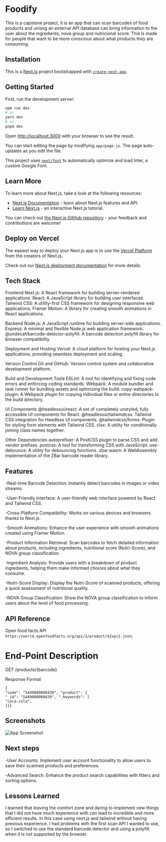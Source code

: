 # Foodify

This is a capstone project, it is an app that can scan barcodes of food products and unisng an external API database can bring information to the user about the ingredients, nova group and nutricional score. This is made for people that want to be more conscious about what products they are consuming.

## Installation

This is a [Next.js](https://nextjs.org/) project bootstrapped with [`create-next-app`](https://github.com/vercel/next.js/tree/canary/packages/create-next-app).

## Getting Started

First, run the development server:

```bash
npm run dev
# or
yarn dev
# or
pnpm dev
```

Open [http://localhost:3000](http://localhost:3000) with your browser to see the result.

You can start editing the page by modifying `app/page.js`. The page auto-updates as you edit the file.

This project uses [`next/font`](https://nextjs.org/docs/basic-features/font-optimization) to automatically optimize and load Inter, a custom Google Font.

## Learn More

To learn more about Next.js, take a look at the following resources:

- [Next.js Documentation](https://nextjs.org/docs) - learn about Next.js features and API.
- [Learn Next.js](https://nextjs.org/learn) - an interactive Next.js tutorial.

You can check out [the Next.js GitHub repository](https://github.com/vercel/next.js/) - your feedback and contributions are welcome!

## Deploy on Vercel

The easiest way to deploy your Next.js app is to use the [Vercel Platform](https://vercel.com/new?utm_medium=default-template&filter=next.js&utm_source=create-next-app&utm_campaign=create-next-app-readme) from the creators of Next.js.

Check out our [Next.js deployment documentation](https://nextjs.org/docs/deployment) for more details.

## Tech Stack

Frontend
Next.js: A React framework for building server-rendered applications.
React: A JavaScript library for building user interfaces.
Tailwind CSS: A utility-first CSS framework for designing responsive web applications.
Framer Motion: A library for creating smooth animations in React applications.

Backend
Node.js: A JavaScript runtime for building server-side applications.
Express: A minimal and flexible Node.js web application framework.
@undecaf/barcode-detector-polyfill: A barcode detection polyfill library for browser compatibility.

Deployment and Hosting
Vercel: A cloud platform for hosting your Next.js applications, providing seamless deployment and scaling.

Version Control
Git and GitHub: Version control system and collaborative development platform.

Build and Development Tools
ESLint: A tool for identifying and fixing code errors and enforcing coding standards.
Webpack: A module bundler and task runner for bundling assets and optimizing the build.
copy-webpack-plugin: A Webpack plugin for copying individual files or entire directories to the build directory.

UI Components
@headlessui/react: A set of completely unstyled, fully accessible UI components for React.
@headlessui/tailwindcss: Tailwind CSS integration for Headless UI components.
@tailwindcss/forms: Plugin for styling form elements with Tailwind CSS.
clsx: A utility for conditionally joining class names together.

Other Dependencies
autoprefixer: A PostCSS plugin to parse CSS and add vendor prefixes.
postcss: A tool for transforming CSS with JavaScript.
use-debounce: A utility for debouncing functions.
zbar.wasm: A WebAssembly implementation of the ZBar barcode reader library.

## Features

-Real-time Barcode Detection: Instantly detect barcodes in images or video streams.

-User-Friendly Interface: A user-friendly web interface powered by React and Tailwind CSS.

-Cross-Platform Compatibility: Works on various devices and browsers thanks to Next.js.

-Smooth Animations: Enhance the user experience with smooth animations created using Framer Motion.

-Product Information Retrieval: Scan barcodes to fetch detailed information about products, including ingredients, nutritional score (Nutri-Score), and NOVA group classification.

-Ingredient Analysis: Provide users with a breakdown of product ingredients, helping them make informed choices about what they consume.

-Nutri-Score Display: Display the Nutri-Score of scanned products, offering a quick assessment of nutritional quality.

-NOVA Group Classification: Show the NOVA group classification to inform users about the level of food processing.

## API Reference

Open food facts API
`https://world.openfoodfacts.org/api/2/product/${upc}.json`;

# End-Point Description

GET /products/{barcode}

Response Format

```
{
"code": "5449000000439", "product": {
"_id": "5449000000439", "_keywords": [
"coca-cola",
]}}
```

## Screenshots

![App Screenshot](https://via.placeholder.com/468x300?text=App+Screenshot+Here)

## Next steps

-User Accounts: Implement user account functionality to allow users to save their scanned products and preferences.

-Advanced Search: Enhance the product search capabilities with filters and sorting options.

## Lessons Learned

I learned that leaving the comfort zone and daring to implement new things that I did not have much experience with can lead to incredible and more efficient results. In this case using next.js and tailwind without having previous experience. I had problems with the first scan API I wanted to use, so I switched to use the standard barcode detector and using a polyfill when it is not supported by the browser.
